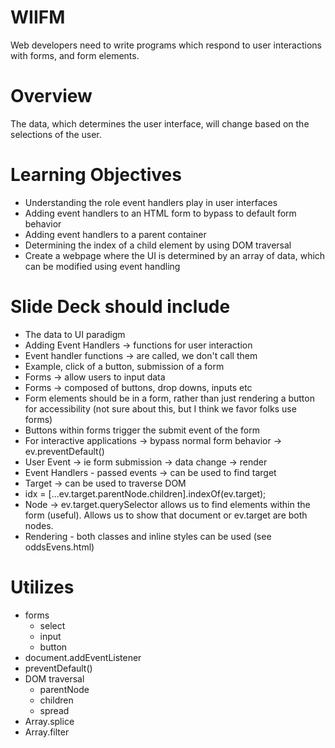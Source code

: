 # WIIFM

Web developers need to write programs which respond to user interactions with forms, and form elements.

# Overview

The data, which determines the user interface, will change based on the selections of the user.

# Learning Objectives

- Understanding the role event handlers play in user interfaces
- Adding event handlers to an HTML form to bypass to default form behavior
- Adding event handlers to a parent container
- Determining the index of a child element by using DOM traversal
- Create a webpage where the UI is determined by an array of data, which can be modified using event handling

# Slide Deck should include

- The data to UI paradigm
- Adding Event Handlers -> functions for user interaction
- Event handler functions -> are called, we don't call them
- Example, click of a button, submission of a form
- Forms -> allow users to input data 
- Forms -> composed of buttons, drop downs, inputs etc
- Form elements should be in a form, rather than just rendering a button for accessibility (not sure about this, but I think we favor folks use forms)
- Buttons within forms trigger the submit event of the form
- For interactive applications -> bypass normal form behavior -> ev.preventDefault()
- User Event -> ie form submission -> data change -> render
- Event Handlers - passed events -> can be used to find target 
- Target -> can be used to traverse DOM
- idx = [...ev.target.parentNode.children].indexOf(ev.target);
- Node -> ev.target.querySelector allows us to find elements within the form (useful). Allows us to show that document or ev.target are both nodes.
- Rendering - both classes and inline styles can be used (see oddsEvens.html)

# Utilizes

- forms
  - select
  - input
  - button
- document.addEventListener
- preventDefault()
- DOM traversal
  - parentNode
  - children
  - spread
- Array.splice
- Array.filter

